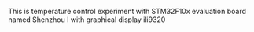 This is temperature control experiment with STM32F10x evaluation board named Shenzhou I with graphical display ili9320